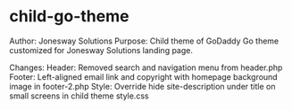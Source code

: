 # child-go-theme

Author: Jonesway Solutions
Purpose: Child theme of GoDaddy Go theme customized for Jonesway Solutions landing page. 

Changes: 
Header: Removed search and navigation menu from header.php
Footer: Left-aligned email link and copyright with homepage background image in footer-2.php
Style:  Override hide site-description under title on small screens in child theme style.css

